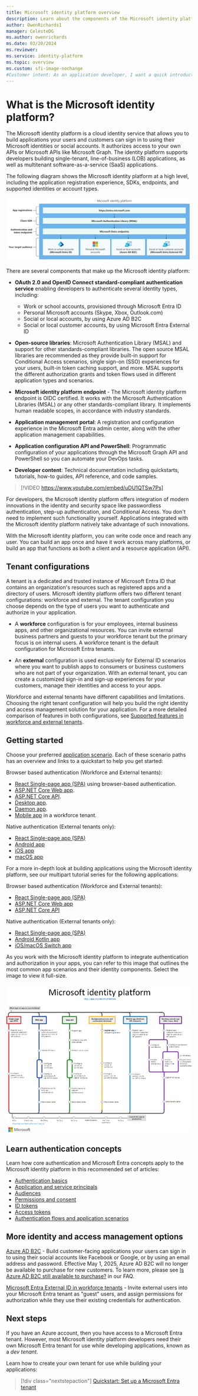 ```yaml
---
title: Microsoft identity platform overview
description: Learn about the components of the Microsoft identity platform and how they can help you build identity and access management (IAM) support into your applications.
author: OwenRichards1
manager: CelesteDG
ms.author: owenrichards
ms.date: 03/20/2024
ms.reviewer: 
ms.service: identity-platform
ms.topic: overview
ms.custom: sfi-image-nochange
#Customer intent: As an application developer, I want a quick introduction to the Microsoft identity platform so I can decide if this platform meets my application development requirements.
---
```


# What is the Microsoft identity platform?

The Microsoft identity platform is a cloud identity service that allows you to build applications your users and customers can sign in to using their Microsoft identities or social accounts. It authorizes access to your own APIs or Microsoft APIs like Microsoft Graph. The identity platform supports developers building single-tenant, line-of-business (LOB) applications, as well as multitenant software-as-a-service (SaaS) applications.

The following diagram shows the Microsoft identity platform at a high level, including the application registration experience, SDKs, endpoints, and supported identities or account types.

![Diagram showing the components of the Microsoft identity platform.](./media/v2-overview/about-microsoft-identity-platform.svg)

There are several components that make up the Microsoft identity platform:

- **OAuth 2.0 and OpenID Connect standard-compliant authentication service** enabling developers to authenticate several identity types, including:
  - Work or school accounts, provisioned through Microsoft Entra ID
  - Personal Microsoft accounts (Skype, Xbox, Outlook.com)
  - Social or local accounts, by using Azure AD B2C
  - Social or local customer accounts, by using Microsoft Entra External ID
  
- **Open-source libraries**: Microsoft Authentication Library (MSAL) and support for other standards-compliant libraries. The open source MSAL libraries are recommended as they provide built-in support for Conditional Access scenarios, single sign-on (SSO) experiences for your users, built-in token caching support, and more. MSAL supports the different authorization grants and token flows used in different application types and scenarios.
- **Microsoft identity platform endpoint** - The Microsoft identity platform endpoint is OIDC certified. It works with the Microsoft Authentication Libraries (MSAL) or any other standards-compliant library. It implements human readable scopes, in accordance with industry standards.
- **Application management portal**: A registration and configuration experience in the Microsoft Entra admin center, along with the other application management capabilities.
- **Application configuration API and PowerShell**: Programmatic configuration of your applications through the Microsoft Graph API and PowerShell so you can automate your DevOps tasks.
- **Developer content**: Technical documentation including quickstarts, tutorials, how-to guides, API reference, and code samples.

> [!VIDEO https://www.youtube.com/embed/uDU1QTSw7Ps]

For developers, the Microsoft identity platform offers integration of modern innovations in the identity and security space like passwordless authentication, step-up authentication, and Conditional Access. You don't need to implement such functionality yourself. Applications integrated with the Microsoft identity platform natively take advantage of such innovations.

With the Microsoft identity platform, you can write code once and reach any user. You can build an app once and have it work across many platforms, or build an app that functions as both a client and a resource application (API).
 
## Tenant configurations

A tenant is a dedicated and trusted instance of Microsoft Entra ID that contains an organization's resources such as registered apps and a directory of users. Microsoft identity platform offers two different tenant configurations: workforce and external. The tenant configuration you choose depends on the type of users you want to authenticate and authorize in your application.

* A **workforce** configuration is for your employees, internal business apps, and other organizational resources. You can invite external business partners and guests to your workforce tenant but the primary focus is on internal users. A workforce tenant is the default configuration for Microsoft Entra tenants.

* An **external** configuration is used exclusively for External ID scenarios where you want to publish apps to consumers or business customers who are not part of your organization. With an external tenant, you can create a customized sign-in and sign-up experiences for your customers, manage their identities and access to your apps.

Workforce and external tenants have different capabilities and limitations. Choosing the right tenant configuration will help you build the right identity and access management solution for your application. For a more detailed comparison of features in both configurations, see [Supported features in workforce and external tenants](../external-id/customers/concept-supported-features-customers.md).

## Getting started

Choose your preferred [application scenario](authentication-flows-app-scenarios.md). Each of these scenario paths has an overview and links to a quickstart to help you get started:

Browser based authentication (Workforce and External tenants):

- [React Single-page app (SPA)](quickstart-single-page-app-react-sign-in.md) using browser-based authentication.
- [ASP.NET Core Web app](quickstart-web-app-dotnet-core-sign-in.md).
- [ASP.NET Core API](quickstart-web-api-aspnet-core-protect-api.md).
- [Desktop app](scenario-desktop-app-configuration.md).
- [Daemon app](scenario-daemon-app-configuration.md).
- [Mobile app](scenario-mobile-app-configuration.md) in a workforce tenant.


Native authentication (External tenants only):
- [React Single-page app (SPA)](quickstart-native-authentication-single-page-app-react-sign-in.md)
- [Android app](quickstart-native-authentication-android-sign-in.md)
- [iOS app](quickstart-native-authentication-ios-sign-in.md)
- [macOS app](quickstart-native-authentication-macos-sign-in.md)

For a more in-depth look at building applications using the Microsoft identity platform, see our multipart tutorial series for the following applications:

Browser based authentication (Workforce and External tenants):

- [React Single-page app (SPA)](tutorial-single-page-app-react-prepare-app.md)
- [ASP.NET Core Web app](tutorial-web-app-dotnet-prepare-app.md)
- [ASP.NET Core API](tutorial-web-api-dotnet-register-app.md)

Native authentication (External tenants only):
- [React Single-page app (SPA)](tutorial-native-authentication-single-page-app-react-sign-up.md)
- [Android Kotlin app](tutorial-native-authentication-prepare-android-app.md)
- [iOS/macOS Switch app](tutorial-native-authentication-prepare-ios-macos-app.md)

As you work with the Microsoft identity platform to integrate authentication and authorization in your apps, you can refer to this image that outlines the most common app scenarios and their identity components. Select the image to view it full-size.

[![Metro map showing several application scenarios in Microsoft identity platform](./media/v2-overview/application-scenarios-identity-platform.png)](./media/v2-overview/application-scenarios-identity-platform.png#lightbox)

## Learn authentication concepts

Learn how core authentication and Microsoft Entra concepts apply to the Microsoft identity platform in this recommended set of articles:

- [Authentication basics](./authentication-vs-authorization.md)
- [Application and service principals](app-objects-and-service-principals.md)
- [Audiences](v2-supported-account-types.md)
- [Permissions and consent](./permissions-consent-overview.md)
- [ID tokens](id-tokens.md)
- [Access tokens](access-tokens.md)
- [Authentication flows and application scenarios](authentication-flows-app-scenarios.md)

## More identity and access management options

[Azure AD B2C](/azure/active-directory-b2c/overview) - Build customer-facing applications your users can sign in to using their social accounts like Facebook or Google, or by using an email address and password.
Effective May 1, 2025, Azure AD B2C will no longer be available to purchase for new customers. To learn more, please see [Is Azure AD B2C still available to purchase?](/azure/active-directory-b2c/faq?tabs=app-reg-ga#azure-ad-b2c-end-of-sale) in our FAQ.

[Microsoft Entra External ID in workforce tenants](../external-id/what-is-b2b.md) - Invite external users into your Microsoft Entra tenant as "guest" users, and assign permissions for authorization while they use their existing credentials for authentication.

## Next steps

If you have an Azure account, then you have access to a Microsoft Entra tenant. However, most Microsoft identity platform developers need their own Microsoft Entra tenant for use while developing applications, known as a *dev tenant*.

Learn how to create your own tenant for use while building your applications:

> [!div class="nextstepaction"]
> [Quickstart: Set up a Microsoft Entra tenant](quickstart-create-new-tenant.md)
